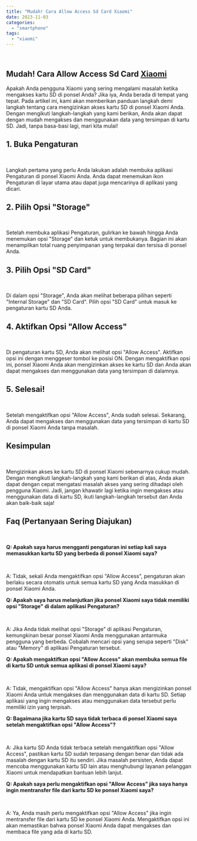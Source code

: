 ```yaml
---
title: "Mudah! Cara Allow Access Sd Card Xiaomi"
date: 2023-11-03
categories: 
  - "smartphone"
tags: 
  - "xiaomi"
---
```


 

## Mudah! Cara Allow Access Sd Card [Xiaomi](https://ajiekusumadhany.com/gadget/smartphone/xiaomi/)

Apakah Anda pengguna Xiaomi yang sering mengalami masalah ketika mengakses kartu SD di ponsel Anda? Jika iya, Anda berada di tempat yang tepat. Pada artikel ini, kami akan memberikan panduan langkah demi langkah tentang cara mengizinkan akses kartu SD di ponsel Xiaomi Anda. Dengan mengikuti langkah-langkah yang kami berikan, Anda akan dapat dengan mudah mengakses dan menggunakan data yang tersimpan di kartu SD. Jadi, tanpa basa-basi lagi, mari kita mulai!

## 1\. Buka Pengaturan

 

Langkah pertama yang perlu Anda lakukan adalah membuka aplikasi Pengaturan di ponsel Xiaomi Anda. Anda dapat menemukan ikon Pengaturan di layar utama atau dapat juga mencarinya di aplikasi yang dicari.

## 2\. Pilih Opsi "Storage"

 

Setelah membuka aplikasi Pengaturan, gulirkan ke bawah hingga Anda menemukan opsi "Storage" dan ketuk untuk membukanya. Bagian ini akan menampilkan total ruang penyimpanan yang terpakai dan tersisa di ponsel Anda.

## 3\. Pilih Opsi "SD Card"

 

Di dalam opsi "Storage", Anda akan melihat beberapa pilihan seperti "Internal Storage" dan "SD Card". Pilih opsi "SD Card" untuk masuk ke pengaturan kartu SD Anda.

## 4\. Aktifkan Opsi "Allow Access"

 

Di pengaturan kartu SD, Anda akan melihat opsi "Allow Access". Aktifkan opsi ini dengan menggeser tombol ke posisi ON. Dengan mengaktifkan opsi ini, ponsel Xiaomi Anda akan mengizinkan akses ke kartu SD dan Anda akan dapat mengakses dan menggunakan data yang tersimpan di dalamnya.

## 5\. Selesai!

 

Setelah mengaktifkan opsi "Allow Access", Anda sudah selesai. Sekarang, Anda dapat mengakses dan menggunakan data yang tersimpan di kartu SD di ponsel Xiaomi Anda tanpa masalah.

## Kesimpulan

 

Mengizinkan akses ke kartu SD di ponsel Xiaomi sebenarnya cukup mudah. Dengan mengikuti langkah-langkah yang kami berikan di atas, Anda akan dapat dengan cepat mengatasi masalah akses yang sering dihadapi oleh pengguna Xiaomi. Jadi, jangan khawatir lagi ketika ingin mengakses atau menggunakan data di kartu SD, ikuti langkah-langkah tersebut dan Anda akan baik-baik saja!

## Faq (Pertanyaan Sering Diajukan)

 

**Q: Apakah saya harus mengganti pengaturan ini setiap kali saya memasukkan kartu SD yang berbeda di ponsel Xiaomi saya?**

 

A: Tidak, sekali Anda mengaktifkan opsi "Allow Access", pengaturan akan berlaku secara otomatis untuk semua kartu SD yang Anda masukkan di ponsel Xiaomi Anda.

**Q: Apakah saya harus melanjutkan jika ponsel Xiaomi saya tidak memiliki opsi "Storage" di dalam aplikasi Pengaturan?**

 

A: Jika Anda tidak melihat opsi "Storage" di aplikasi Pengaturan, kemungkinan besar ponsel Xiaomi Anda menggunakan antarmuka pengguna yang berbeda. Cobalah mencari opsi yang serupa seperti "Disk" atau "Memory" di aplikasi Pengaturan tersebut.

**Q: Apakah mengaktifkan opsi "Allow Access" akan membuka semua file di kartu SD untuk semua aplikasi di ponsel Xiaomi saya?**

 

A: Tidak, mengaktifkan opsi "Allow Access" hanya akan mengizinkan ponsel Xiaomi Anda untuk mengakses dan menggunakan data di kartu SD. Setiap aplikasi yang ingin mengakses atau menggunakan data tersebut perlu memiliki izin yang terpisah.

**Q: Bagaimana jika kartu SD saya tidak terbaca di ponsel Xiaomi saya setelah mengaktifkan opsi "Allow Access"?**

 

A: Jika kartu SD Anda tidak terbaca setelah mengaktifkan opsi "Allow Access", pastikan kartu SD sudah terpasang dengan benar dan tidak ada masalah dengan kartu SD itu sendiri. Jika masalah persisten, Anda dapat mencoba menggunakan kartu SD lain atau menghubungi layanan pelanggan Xiaomi untuk mendapatkan bantuan lebih lanjut.

**Q: Apakah saya perlu mengaktifkan opsi "Allow Access" jika saya hanya ingin mentransfer file dari kartu SD ke ponsel Xiaomi saya?**

 

A: Ya, Anda masih perlu mengaktifkan opsi "Allow Access" jika ingin mentransfer file dari kartu SD ke ponsel Xiaomi Anda. Mengaktifkan opsi ini akan memastikan bahwa ponsel Xiaomi Anda dapat mengakses dan membaca file yang ada di kartu SD.
